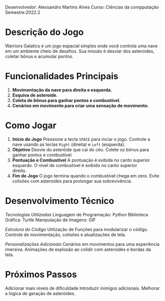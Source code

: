 Desenvolvedor: Alexsandro Martins Alves
Curso: Ciências da compputação
Semestre:2022.2

# Descrição do Jogo
Warriors Galatics é um jogo espacial simples onde você controla uma nave em um ambiente cheio de desafios. Sua missão é desviar dos asteroides, coletar bônus e acumular pontos.

# Funcionalidades Principais
1. **Movimentação da nave para direita e esquerda.**
2. **Esquiva de asteroide.**
3. **Coleta de bônus para ganhar pontos e combustível.**
4. **Cenários em movimento para criar uma sensação de movimento.**

# Como Jogar
1. **Início do Jogo**
    Pressione a tecla `SPACE` para inciar o jogo.
    Controle a nave usando as teclas `Right` (direita) e 
    `Left` (esquerda).
2. **Objetivo**
    Desvie do asteróide que cai do céu.
    Colete os bônus para ganhar pontos e combustível
3. **Pontuação e Combustível**
    A pontuação é exibida no canto superior esquerdo.
    O nível de combustível é exibido no canto superior  
    direito.
4. **Fim de Jogo**
    O jogo termina quando o combustível chega em zero.
    Evite colisões com asteroides para prolongar sua 
    sobrevivência.
# Desenvolvimento Técnico
*Tecnologias Utilizadas*
Linguagem de Programação: Python
Biblioteca Gráfica: Turtle
Manipulação de Imagens: GIF

*Estrutura do Código*
Utilização de Funções para modularizar o código.
Controle de movimentação, colisões e atualizações de tela.

*Personalizações Adicionais*
Cenários em movimentos para uma experiência imersiva.
Animações de explosão ao colidir com asteroides e bordas da tela.

# Próximos Passos
Adicionar mais níveis de dificuldade
Introduzir inimigos adicionais.
Melhorar a lógica de geração de asteróides.